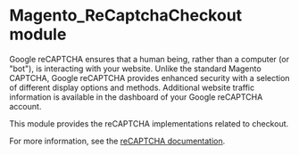 # Magento_ReCaptchaCheckout module

Google reCAPTCHA ensures that a human being, rather than a computer (or "bot"), is interacting with your website. Unlike the standard Magento CAPTCHA, Google reCAPTCHA provides enhanced security with a selection of different display options and methods. Additional website traffic information is available in the dashboard of your Google reCAPTCHA account.

This module provides the reCAPTCHA implementations related to checkout.

For more information, see the [reCAPTCHA documentation](https://experienceleague.adobe.com/en/docs/commerce-admin/systems/security/captcha/security-google-recaptcha).
